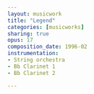 ```yaml
---
layout: musicwork
title: "Legend"
categories: [musicworks]
sharing: true
opus: 17
composition_date: 1996-02
instrumentation:
- String orchestra
- Bb Clarinet 1
- Bb Clarinet 2

---
```

